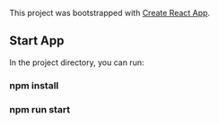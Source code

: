 This project was bootstrapped with [Create React App](https://github.com/facebook/create-react-app).

## Start App

In the project directory, you can run:

### npm install
### npm run start
